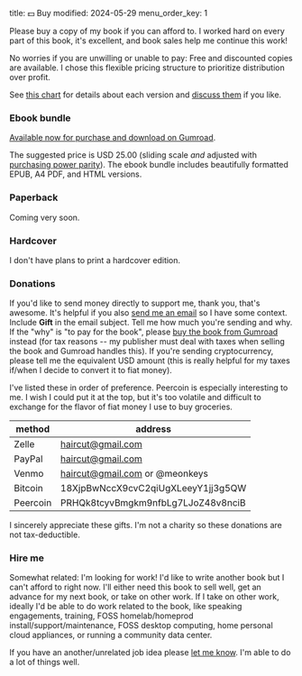 title: 💵 Buy
modified: 2024-05-29
menu_order_key: 1

Please buy a copy of my book if you can afford to.
I worked hard on every part of this book, it's excellent, and book sales help me continue this work!

No worries if you are unwilling or unable to pay: Free and discounted copies are available.
I chose this flexible pricing structure to prioritize distribution over profit.

See [this chart](https://github.com/meonkeys/shb#%EF%B8%8F-book-formats) for details about each version and [discuss them](https://help.selfhostbook.com/t/read) if you like.

### Ebook bundle

[Available now for purchase and download on Gumroad](https://meonkeys.gumroad.com/l/shb).

The suggested price is USD 25.00 (sliding scale *and* adjusted with [purchasing power parity](https://help.gumroad.com/article/327-purchasing-power-parity)).
The ebook bundle includes beautifully formatted EPUB, A4 PDF, and HTML versions.

### Paperback

Coming very soon.

### Hardcover

I don't have plans to print a hardcover edition.

### Donations

If you'd like to send money directly to support me, thank you, that's awesome.
It's helpful if you also [send me an email]({filename}/pages/contact.md) so I have some context.
Include **Gift** in the email subject.
Tell me how much you're sending and why.
If the "why" is "to pay for the book", please [buy the book from Gumroad](https://meonkeys.gumroad.com/l/shb) instead (for tax reasons -- my publisher must deal with taxes when selling the book and Gumroad handles this).
If you're sending cryptocurrency, please tell me the equivalent USD amount (this is really helpful for my taxes if/when I decide to convert it to fiat money).

I've listed these in order of preference.
Peercoin is especially interesting to me.
I wish I could put it at the top, but it's too volatile and difficult to exchange for the flavor of fiat money I use to buy groceries.

| method   | address                            |
|----------|------------------------------------|
| Zelle    | haircut@gmail.com                  |
| PayPal   | haircut@gmail.com                  |
| Venmo    | haircut@gmail.com or @meonkeys     |
| Bitcoin  | 18XjpBwNccX9cvC2qiUgXLeeyY1jj3g5QW |
| Peercoin | PRHQk8tcyvBmgkm9nfbLg7LJoZ48v8nciB |

I sincerely appreciate these gifts.
I'm not a charity so these donations are not tax-deductible.

### Hire me

Somewhat related: I'm looking for work!
I'd like to write another book but I can't afford to right now.
I'll either need this book to sell well, get an advance for my next book, or take on other work.
If I take on other work, ideally I'd be able to do work related to the book, like speaking engagements, training, FOSS homelab/homeprod install/support/maintenance, FOSS desktop computing, home personal cloud appliances, or running a community data center.

If you have an another/unrelated job idea please [let me know]({filename}/pages/contact.md).
I'm able to do a lot of things well.
